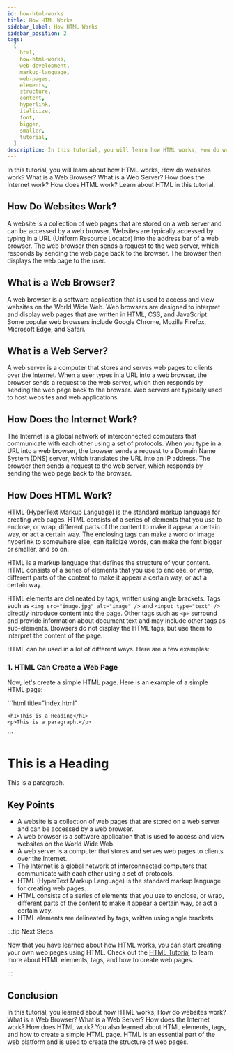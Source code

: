 ```yaml
---
id: how-html-works
title: How HTML Works
sidebar_label: How HTML Works
sidebar_position: 2
tags:
  [
    html,
    how-html-works,
    web-development,
    markup-language,
    web-pages,
    elements,
    structure,
    content,
    hyperlink,
    italicize,
    font,
    bigger,
    smaller,
    tutorial,
  ]
description: In this tutorial, you will learn how HTML works, How do websites work? What is a Web Browser? What is a Web Server? How does the Internet work? How does HTML work? Learn about HTML in this tutorial.
---
```


In this tutorial, you will learn about how HTML works, How do websites work? What is a Web Browser? What is a Web Server? How does the Internet work? How does HTML work? Learn about HTML in this tutorial.

## How Do Websites Work?

A website is a collection of web pages that are stored on a web server and can be accessed by a web browser. Websites are typically accessed by typing in a URL (Uniform Resource Locator) into the address bar of a web browser. The web browser then sends a request to the web server, which responds by sending the web page back to the browser. The browser then displays the web page to the user.

## What is a Web Browser?

A web browser is a software application that is used to access and view websites on the World Wide Web. Web browsers are designed to interpret and display web pages that are written in HTML, CSS, and JavaScript. Some popular web browsers include Google Chrome, Mozilla Firefox, Microsoft Edge, and Safari.

## What is a Web Server?

A web server is a computer that stores and serves web pages to clients over the Internet. When a user types in a URL into a web browser, the browser sends a request to the web server, which then responds by sending the web page back to the browser. Web servers are typically used to host websites and web applications.

## How Does the Internet Work?

The Internet is a global network of interconnected computers that communicate with each other using a set of protocols. When you type in a URL into a web browser, the browser sends a request to a Domain Name System (DNS) server, which translates the URL into an IP address. The browser then sends a request to the web server, which responds by sending the web page back to the browser.

## How Does HTML Work?

HTML (HyperText Markup Language) is the standard markup language for creating web pages. HTML consists of a series of elements that you use to enclose, or wrap, different parts of the content to make it appear a certain way, or act a certain way. The enclosing tags can make a word or image hyperlink to somewhere else, can italicize words, can make the font bigger or smaller, and so on.

HTML is a markup language that defines the structure of your content. HTML consists of a series of elements that you use to enclose, or wrap, different parts of the content to make it appear a certain way, or act a certain way.

HTML elements are delineated by tags, written using angle brackets. Tags such as `<img src="image.jpg" alt="image" />` and `<input type="text" />` directly introduce content into the page. Other tags such as `<p>` surround and provide information about document text and may include other tags as sub-elements. Browsers do not display the HTML tags, but use them to interpret the content of the page.

HTML can be used in a lot of different ways. Here are a few examples:

### 1. HTML Can Create a Web Page

Now, let's create a simple HTML page. Here is an example of a simple HTML page:

<Tabs>
<TabItem value="in the code editor (vscode)" label="in the code editor (vscode)">
```html title="index.html"
<!DOCTYPE html>
<html>
  <head>
    <title>Page Title</title>
  </head>
  <body>

    <h1>This is a Heading</h1>
    <p>This is a paragraph.</p>

  </body>
</html>
```
</TabItem>

<TabItem value="in the browser (chrome)" label="in the browser (chrome)">
<BrowserWindow minHeight="300px" url="http://127.0.0.1:5500/index.html">
    <h1>This is a Heading</h1>
    <p>This is a paragraph.</p>
</BrowserWindow>
</TabItem>
</Tabs>

## Key Points

- A website is a collection of web pages that are stored on a web server and can be accessed by a web browser.
- A web browser is a software application that is used to access and view websites on the World Wide Web.
- A web server is a computer that stores and serves web pages to clients over the Internet.
- The Internet is a global network of interconnected computers that communicate with each other using a set of protocols.
- HTML (HyperText Markup Language) is the standard markup language for creating web pages.
- HTML consists of a series of elements that you use to enclose, or wrap, different parts of the content to make it appear a certain way, or act a certain way.
- HTML elements are delineated by tags, written using angle brackets.

:::tip Next Steps

Now that you have learned about how HTML works, you can start creating your own web pages using HTML. Check out the [HTML Tutorial](/docs/html/html-tutorial) to learn more about HTML elements, tags, and how to create web pages.

:::

## Conclusion

In this tutorial, you learned about how HTML works, How do websites work? What is a Web Browser? What is a Web Server? How does the Internet work? How does HTML work? You also learned about HTML elements, tags, and how to create a simple HTML page. HTML is an essential part of the web platform and is used to create the structure of web pages.
